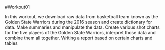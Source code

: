 #Workout01

In this workout, we download raw data from basketball team known as the Golden State Warriors during the 2016 season and create dictionary for data. Make summaries and manipulate the data. Create various shot charts for the five players of the Golden State Warriors, interpret those data and combine them all together. Writing a report based on certain charts and tables
